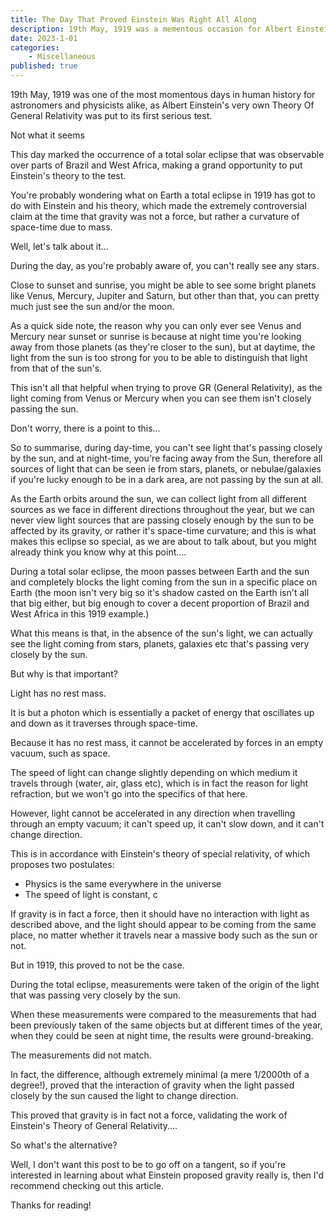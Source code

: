 ```yaml
---
title: The Day That Proved Einstein Was Right All Along
description: 19th May, 1919 was a mementous occasion for Albert Einstein and his Theory Of General Relativity, as an imminent solar eclpise was about to put his theoary to the harshest of tests.
date: 2023-1-01
categories:
    - Miscellaneous
published: true
---
```


19th May, 1919 was one of the most momentous days in human history for astronomers and physicists alike, as Albert Einstein's very own Theory Of General Relativity was put to its first serious test. 

Not what it seems

This day marked the occurrence of a total solar eclipse that was observable over parts of Brazil and West Africa, making a grand opportunity to put Einstein's theory to the test. 

You're probably wondering what on Earth a total eclipse in 1919 has got to do with Einstein and his theory, which made the extremely controversial claim at the time that gravity was not a force, but rather a curvature of space-time due to mass. 

Well, let's talk about it...

During the day, as you're probably aware of, you can't really see any stars. 

Close to sunset and sunrise, you might be able to see some bright planets like Venus, Mercury, Jupiter and Saturn, but other than that, you can pretty much just see the sun and/or the moon. 

As a quick side note, the reason why you can only ever see Venus and Mercury near sunset or sunrise is because at night time you're looking away from those planets (as they're closer to the sun), but at daytime, the light from the sun is too strong for you to be able to distinguish that light from that of the sun's.  

This isn't all that helpful when trying to prove GR (General Relativity), as the light coming from Venus or Mercury when you can see them isn't closely passing the sun. 

Don't worry, there is a point to this...

So to summarise, during day-time, you can't see light that's passing closely by the sun, and at night-time, you're facing away from the Sun, therefore all sources of light that can be seen ie from stars, planets, or nebulae/galaxies if you're lucky enough to be in a dark area, are not passing by the sun at all. 

As the Earth orbits around the sun, we can collect light from all different sources as we face in different directions throughout the year, but we can never view light sources that are passing closely enough by the sun to be affected by its gravity, or rather it's space-time curvature; and this is what makes this eclipse so special, as we are about to talk about, but you might already think you know why at this point....


During a total solar eclipse, the moon passes between Earth and the sun and completely blocks the light coming from the sun in a specific place on Earth (the moon isn't very big so it's shadow casted on the Earth isn't all that big either, but big enough to cover a decent proportion of Brazil and West Africa in this 1919 example.) 

What this means is that, in the absence of the sun's light, we can actually see the light coming from stars, planets, galaxies etc that's passing very closely by the sun. 

But why is that important?

Light has no rest mass. 

It is but a photon which is essentially a packet of energy that oscillates up and down as it traverses through space-time.

Because it has no rest mass, it cannot be accelerated by forces in an empty vacuum, such as space. 

The speed of light can change slightly depending on which medium it travels through (water, air, glass etc), which is in fact the reason for light refraction, but we won't go into the specifics of that here. 

However, light cannot be accelerated in any direction when travelling through an empty vacuum; it can't speed up, it can't slow down, and it can't change direction. 

This is in accordance with Einstein's theory of special relativity, of which proposes two postulates:

* Physics is the same everywhere in the universe
* The speed of light is constant, c

If gravity is in fact a force, then it should have no interaction with light as described above, and the light should appear to be coming from the same place, no matter whether it travels near a massive body such as the sun or not.

But in 1919, this proved to not be the case. 

During the total eclipse, measurements were taken of the origin of the light that was passing very closely by the sun. 

When these measurements were compared to the measurements that had been previously taken of the same objects but at different times of the year, when they could be seen at night time, the results were ground-breaking.

The measurements did not match.

In fact, the difference, although extremely minimal (a mere 1/2000th of a degree!), proved that the interaction of gravity when the light passed closely by the sun caused the light to change direction.

This proved that gravity is in fact not a force, validating the work of Einstein's Theory of General Relativity.... 

So what's the alternative?  

Well, I don't want this post to be to go off on a tangent, so if you're interested in learning about what Einstein proposed gravity really is, then I'd recommend checking out this article.

Thanks for reading!


